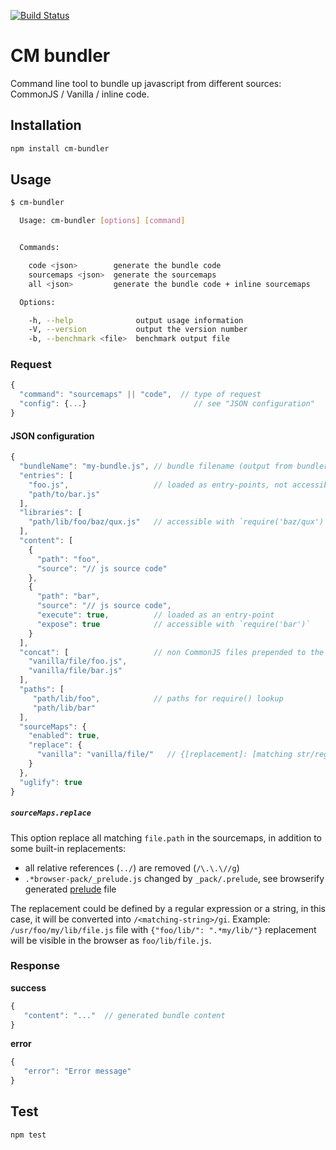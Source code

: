 [![Build Status](https://travis-ci.org/cargomedia/cm-bundler.svg?branch=master)][travis]

CM bundler
==========

Command line tool to bundle up javascript from different sources: CommonJS / Vanilla / inline code.


Installation
------------

```bash
npm install cm-bundler
```

Usage
-----

```bash
$ cm-bundler

  Usage: cm-bundler [options] [command]


  Commands:

    code <json>        generate the bundle code
    sourcemaps <json>  generate the sourcemaps
    all <json>         generate the bundle code + inline sourcemaps

  Options:

    -h, --help              output usage information
    -V, --version           output the version number
    -b, --benchmark <file>  benchmark output file
```

### Request

```js
{
  "command": "sourcemaps" || "code",  // type of request
  "config": {...}                        // see "JSON configuration"
}
```

#### JSON configuration

```js
{
  "bundleName": "my-bundle.js", // bundle filename (output from bundler pipe)  
  "entries": [
    "foo.js",                   // loaded as entry-points, not accessible from the global scope    
    "path/to/bar.js"
  ],
  "libraries": [         
    "path/lib/foo/baz/qux.js"   // accessible with `require('baz/qux')` (see "paths")
  ],
  "content": [
    {
      "path": "foo",           
      "source": "// js source code"
    },
    {
      "path": "bar", 
      "source": "// js source code",
      "execute": true,          // loaded as an entry-point 
      "expose": true            // accessible with `require('bar')`
    }
  ],
  "concat": [                   // non CommonJS files prepended to the bundle
    "vanilla/file/foo.js",
    "vanilla/file/bar.js"
  ],
  "paths": [
     "path/lib/foo",            // paths for require() lookup
     "path/lib/bar"
  ],
  "sourceMaps": {
    "enabled": true,
    "replace": {
      "vanilla": "vanilla/file/"   // {[replacement]: [matching str/regex]} replace source paths in the sourcemaps 
    }
  },       
  "uglify": true             
}
```

##### `sourceMaps.replace`

This option replace all matching `file.path` in the sourcemaps, in addition to some built-in replacements:
- all relative references (`../`) are removed (`/\.\.\//g`)
- `.*browser-pack/_prelude.js` changed by `_pack/.prelude`, see browserify generated [prelude][b-prelude] file

The replacement could be defined by a regular expression or a string, in this case, it will be converted into `/<matching-string>/gi`.
Example: `/usr/foo/my/lib/file.js` file with `{"foo/lib/": ".*my/lib/"}` replacement will be visible in the browser as `foo/lib/file.js`.


### Response

**success**
```js
{
   "content": "..."  // generated bundle content
}
```

**error**
```js
{
   "error": "Error message"
}
```


Test
----

```bash
npm test
```


 [travis]: https://travis-ci.org/cargomedia/cm-bundler
 [b-prelude]: https://github.com/substack/browser-pack
